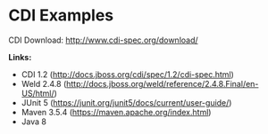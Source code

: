 # CDI Examples

CDI Download: http://www.cdi-spec.org/download/

**Links:**

- CDI 1.2 (http://docs.jboss.org/cdi/spec/1.2/cdi-spec.html)
- Weld 2.4.8 (http://docs.jboss.org/weld/reference/2.4.8.Final/en-US/html/)
- JUnit 5 (https://junit.org/junit5/docs/current/user-guide/)
- Maven 3.5.4 (https://maven.apache.org/index.html)
- Java 8
